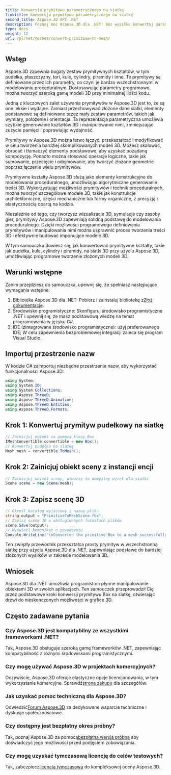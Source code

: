 ```yaml
---
title: Konwersja prymitywu parametrycznego na siatkę
linktitle: Konwersja prymitywu parametrycznego na siatkę
second_title: Aspose.3D API .NET
description: Poznaj moc Aspose.3D dla .NET! Bez wysiłku konwertuj parametryczne prymitywy na wszechstronną siatkę. Podnieś poziom swojej gry graficznej 3D już dziś.
type: docs
weight: 12
url: /pl/net/meshes/convert-primitive-to-mesh/
---
```

## Wstęp

Aspose.3D zapewnia bogaty zestaw prymitywnych kształtów, w tym pudełka, płaszczyzny, tori, kule, cylindry, piramidy i inne. Te prymitywy są definiowane przez ich parametry, co czyni je bardzo wszechstronnymi w modelowaniu proceduralnym. Dostosowując parametry programowo, można tworzyć szeroką gamę modeli 3D przy minimalnej ilości kodu.

Jedną z kluczowych zalet używania prymitywów w Aspose.3D jest to, że są one lekkie i wydajne. Zamiast przechowywać złożone dane siatki, elementy podstawowe są definiowane przez mały zestaw parametrów, takich jak wymiary, położenie i orientacja. Ta reprezentacja parametryczna umożliwia szybkie generowanie kształtów 3D i manipulowanie nimi, zmniejszając zużycie pamięci i poprawiając wydajność.

Prymitywy w Aspose.3D można łatwo łączyć, przekształcać i modyfikować w celu tworzenia bardziej skomplikowanych modeli 3D. Możesz skalować, obracać i tłumaczyć elementy podstawowe, aby uzyskać pożądaną kompozycję. Ponadto można stosować operacje logiczne, takie jak sumowanie, przecięcie i odejmowanie, aby tworzyć złożone geometrie poprzez łączenie wielu prymitywów.

Prymitywne kształty Aspose.3D służą jako elementy konstrukcyjne do modelowania proceduralnego, umożliwiając algorytmiczne generowanie treści 3D. Wykorzystując możliwości prymitywów i technik proceduralnych, można tworzyć szczegółowe modele 3D, takie jak konstrukcje architektoniczne, części mechaniczne lub formy organiczne, z precyzją i elastycznością opartą na kodzie.

Niezależnie od tego, czy tworzysz wizualizacje 3D, symulacje czy zasoby gier, prymitywy Aspose.3D zapewniają solidną podstawę do modelowania proceduralnego. Dzięki możliwości programowego definiowania prymitywów i manipulowania nimi można usprawnić proces tworzenia treści 3D i efektywnie budować imponujące modele 3D.

W tym samouczku dowiesz się, jak konwertować prymitywne kształty, takie jak pudełka, kule, cylindry i piramidy, na siatki 3D przy użyciu Aspose.3D, umożliwiając programowe tworzenie złożonych modeli 3D.


## Warunki wstępne
Zanim przejdziesz do samouczka, upewnij się, że spełniasz następujące wymagania wstępne:
1.  Biblioteka Aspose.3D dla .NET: Pobierz i zainstaluj bibliotekę z[Złóż dokumentację](https://reference.aspose.com/3d/net/).
2. Środowisko programistyczne: Skonfiguruj środowisko programistyczne .NET i upewnij się, że masz podstawową wiedzę na temat programowania w języku C#.
3. IDE (zintegrowane środowisko programistyczne): użyj preferowanego IDE; W celu zapewnienia bezproblemowej integracji zaleca się program Visual Studio.
## Importuj przestrzenie nazw
W kodzie C# zaimportuj niezbędne przestrzenie nazw, aby wykorzystać funkcjonalności Aspose.3D:
```csharp
using System;
using System.IO;
using System.Collections;
using Aspose.ThreeD;
using Aspose.ThreeD.Animation;
using Aspose.ThreeD.Entities;
using Aspose.ThreeD.Formats;
```
## Krok 1: Konwertuj prymityw pudełkowy na siatkę
```csharp
// Zainicjuj obiekt za pomocą klasy Box
IMeshConvertible convertible = new Box();
// Konwertuj pudełko na siatkę
Mesh mesh = convertible.ToMesh();
```
## Krok 2: Zainicjuj obiekt sceny z instancji encji
```csharp
// Zainicjuj obiekt sceny, utworzy to domyślny węzeł dla siatki
Scene scene = new Scene(mesh);
```
## Krok 3: Zapisz scenę 3D
```csharp
// Określ katalog wyjściowy i nazwę pliku
string output = "PrimitiveToMeshScene.fbx";
// Zapisz scenę 3D w obsługiwanych formatach plików
scene.Save(output);
// Wyświetl komunikat o powodzeniu
Console.WriteLine("\nConverted the primitive Box to a mesh successfully.\nFile saved at " + output);
```
Ten zwięzły przewodnik przekształca prosty prymityw w wszechstronną siatkę przy użyciu Aspose.3D dla .NET, zapewniając podstawę do bardziej złożonych wysiłków w zakresie modelowania 3D.
## Wniosek
Aspose.3D dla .NET umożliwia programistom płynne manipulowanie obiektami 3D w swoich aplikacjach. Ten samouczek przeprowadził Cię przez podstawowe kroki konwersji prymitywu Box na siatkę, otwierając drzwi do nieskończonych możliwości w grafice 3D.
## Często zadawane pytania
### Czy Aspose.3D jest kompatybilny ze wszystkimi frameworkami .NET?
Tak, Aspose.3D obsługuje szeroką gamę frameworków .NET, zapewniając kompatybilność z różnymi środowiskami programistycznymi.
### Czy mogę używać Aspose.3D w projektach komercyjnych?
 Oczywiście, Aspose.3D oferuje elastyczne opcje licencjonowania, w tym wykorzystanie komercyjne. Sprawdź[strona zakupu](https://purchase.aspose.com/buy) dla szczegółów.
### Jak uzyskać pomoc techniczną dla Aspose.3D?
 Odwiedzić[Forum Aspose.3D](https://forum.aspose.com/c/3d/18) za dedykowane wsparcie techniczne i dyskusje społecznościowe.
### Czy dostępny jest bezpłatny okres próbny?
 Tak, poznaj Aspose.3D za pomocą[bezpłatna wersja próbna](https://releases.aspose.com/) aby doświadczyć jego możliwości przed podjęciem zobowiązania.
### Czy mogę uzyskać tymczasową licencję do celów testowych?
 Tak, zabezpiecz[licencja tymczasowa](https://purchase.aspose.com/temporary-license/) do kompleksowej oceny Aspose.3D.